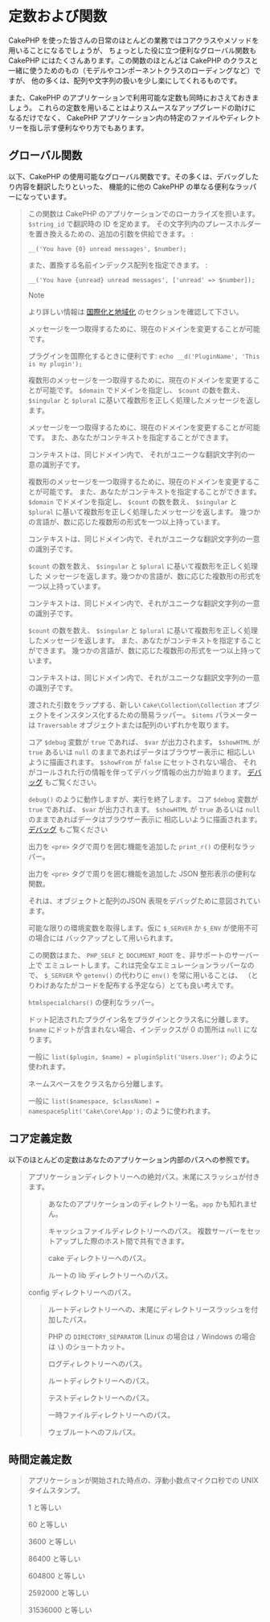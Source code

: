 # 定数および関数

CakePHP を使った皆さんの日常のほとんどの業務ではコアクラスやメソッドを用いることになるでしょうが、
ちょっとした役に立つ便利なグローバル関数も CakePHP にはたくさんあります。この関数のほとんどは
CakePHP のクラスと一緒に使うためのもの（モデルやコンポーネントクラスのローディングなど）ですが、
他の多くは、配列や文字列の扱いを少し楽にしてくれるものです。

また、CakePHP のアプリケーションで利用可能な定数も同時におさえておきましょう。
これらの定数を用いることはよりスムースなアップグレードの助けになるだけでなく、
CakePHP アプリケーション内の特定のファイルやディレクトリーを指し示す便利なやり方でもあります。

## グローバル関数

以下、CakePHP の使用可能なグローバル関数です。その多くは、デバッグしたり内容を翻訳したりといった、
機能的に他の CakePHP の単なる便利なラッパーになっています。

> この関数は CakePHP のアプリケーションでのローカライズを担います。
> `$string_id` で翻訳時の ID を定めます。
> その文字列内のプレースホルダーを置き換えるための、追加の引数を供給できます。 :
>
> ``` text
> __('You have {0} unread messages', $number);
> ```
>
> また、置換する名前インデックス配列を指定できます。 :
>
> ``` text
> __('You have {unread} unread messages', ['unread' => $number]);
> ```
>
> > [!NOTE]
> > より詳しい情報は
> > [国際化と地域化](../core-libraries/internationalization-and-localization)
> > のセクションを確認して下さい。
>
> メッセージを一つ取得するために、現在のドメインを変更することが可能です。
>
> プラグインを国際化するときに便利です:
> `echo __d('PluginName', 'This is my plugin');`
>
> 複数形のメッセージを一つ取得するために、現在のドメインを変更することが可能です。
> `$domain` でドメインを指定し、 `$count` の数を数え、 `$singular` と
> `$plural` に基いて複数形を正しく処理したメッセージを返します。
>
> メッセージを一つ取得するために、現在のドメインを変更することが可能です。
> また、あなたがコンテキストを指定することができます。
>
> コンテキストは、同じドメイン内で、
> それがユニークな翻訳文字列の一意の識別子です。
>
> 複数形のメッセージを一つ取得するために、現在のドメインを変更することが可能です。
> また、あなたがコンテキストを指定することができます。
> `$domain` でドメインを指定し、 `$count` の数を数え、 `$singular` と
> `$plural` に基いて複数形を正しく処理したメッセージを返します。
> 幾つかの言語が、数に応じた複数形の形式を一つ以上持っています。
>
> コンテキストは、同じドメイン内で、それがユニークな翻訳文字列の一意の識別子です。
>
> `$count` の数を数え、 `$singular` と `$plural` に基いて複数形を正しく処理した
> メッセージを返します。幾つかの言語が、数に応じた複数形の形式を一つ以上持っています。
>
> コンテキストは、同じドメイン内で、それがユニークな翻訳文字列の一意の識別子です。
>
> `$count` の数を数え、 `$singular` と `$plural`
> に基いて複数形を正しく処理したメッセージを返します。
> また、あなたがコンテキストを指定することができます。
> 幾つかの言語が、数に応じた複数形の形式を一つ以上持っています。
>
> コンテキストは、同じドメイン内で、それがユニークな翻訳文字列の一意の識別子です。
>
> 渡された引数をラップする、新しい `Cake\Collection\Collection`
> オブジェクトをインスタンス化するための簡易ラッパー。 `$items` パラメーターは
> `Traversable` オブジェクトまたは配列のいずれかを取ります。
>
> コア `$debug` 変数が `true` であれば、 `$var` が出力されます。
> `$showHTML` が `true` あるいは `null` のままであればデータはブラウザー表示に
> 相応しいように描画されます。 `$showFrom` が `false` にセットされない場合、
> それがコールされた行の情報を伴ってデバッグ情報の出力が始まります。
> [デバッグ](../development/debugging) もご覧ください。
>
> `debug()` のように動作しますが、実行を終了します。
> コア `$debug` 変数が `true` であれば、 `$var` が出力されます。
> `$showHTML` が `true` あるいは `null` のままであればデータはブラウザー表示に
> 相応しいように描画されます。 [デバッグ](../development/debugging) もご覧ください
>
> 出力を `<pre>` タグで周りを囲む機能を追加した `print_r()` の便利なラッパー。
>
> 出力を `<pre>` タグで周りを囲む機能を追加した JSON 整形表示の便利な関数。
>
> それは、オブジェクトと配列のJSON 表現をデバッグために意図されています。
>
> 可能な限りの環境変数を取得します。仮に `$_SERVER` か `$_ENV` が使用不可の場合には
> バックアップとして用いられます。
>
> この関数はまた、 `PHP_SELF` と `DOCUMENT_ROOT` を、非サポートのサーバー上で
> エミュレートします。これは完全なエミュレーションラッパーなので、 `$_SERVER` や
> `getenv()` の代わりに `env()` を常に用いることは、
> （とりわけあなたがコードを配布する予定なら）とても良い考えです。
>
> `htmlspecialchars()` の便利なラッパー。
>
> ドット記法されたプラグイン名をプラグインとクラス名に分離します。
> `$name` にドットが含まれない場合、インデックスが 0 の箇所は `null` になります。
>
> 一般に `list($plugin, $name) = pluginSplit('Users.User');` のように使われます。
>
> ネームスペースをクラス名から分離します。
>
> 一般に `list($namespace, $className) = namespaceSplit('Cake\Core\App');`
> のように使われます。

## コア定義定数

以下のほとんどの定数はあなたのアプリケーション内部のパスへの参照です。

> アプリケーションディレクトリーへの絶対パス。末尾にスラッシュが付きます。
>
> > あなたのアプリケーションのディレクトリー名。`app` かも知れません。
> >
> > キャッシュファイルディレクトリーへのパス。
> > 複数サーバーをセットアップした際のホスト間で共有できます。
> >
> > cake ディレクトリーへのパス。
> >
> > ルートの lib ディレクトリーへのパス。
>
> config ディレクトリーへのパス。
>
> > ルートディレクトリーへの、末尾にディレクトリースラッシュを付加したパス。
> >
> > PHP の `DIRECTORY_SEPARATOR` (Linux の場合は `/` Windows の場合は `\`)
> > のショートカット。
> >
> > ログディレクトリーへのパス。
> >
> > ルートディレクトリーへのパス。
> >
> > テストディレクトリーへのパス。
> >
> > 一時ファイルディレクトリーへのパス。
> >
> > ウェブルートへのフルパス。

## 時間定義定数

> アプリケーションが開始された時点の、浮動小数点マイクロ秒での UNIX タイムスタンプ。
>
> 1 と等しい
>
> 60 と等しい
>
> 3600 と等しい
>
> 86400 と等しい
>
> 604800 と等しい
>
> 2592000 と等しい
>
> 31536000 と等しい

